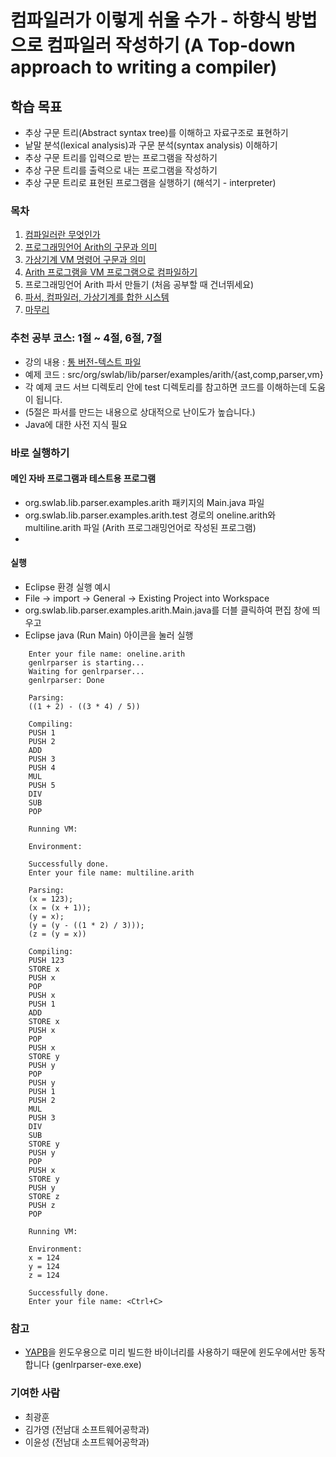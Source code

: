 # 컴파일러가 이렇게 쉬울 수가 - 하향식 방법으로 컴파일러 작성하기 (A Top-down approach to writing a compiler)

## 학습 목표
- 추상 구문 트리(Abstract syntax tree)를 이해하고 자료구조로 표현하기
- 낱말 분석(lexical analysis)과 구문 분석(syntax analysis) 이해하기
- 추상 구문 트리를 입력으로 받는 프로그램을 작성하기 
- 추상 구문 트리를 출력으로 내는 프로그램을 작성하기
- 추상 구문 트리로 표현된 프로그램을 실행하기 (해석기 - interpreter)

### 목차
 1. [컴파일러란 무엇인가](/doc/chap01.md)
 2. [프로그래밍언어 Arith의 구문과 의미](/doc/chap02.md)
 3. [가상기계 VM 명령어 구문과 의미](/doc/chap03.md)
 4. [Arith 프로그램을 VM 프로그램으로 컴파일하기](/doc/chap04.md)
 5. 프로그래밍언어 Arith 파서 만들기 (처음 공부할 때 건너뛰세요)
 6. [파서, 컴파일러, 가상기계를 합한 시스템](/doc/chap06.md)
 7. [마무리](/doc/chap07.md)


### 추천 공부 코스: 1절 ~ 4절, 6절, 7절
 - 강의 내용 : [통 버전-텍스트 파일](doc/tutorial.txt)
 - 예제 코드 : src/org/swlab/lib/parser/examples/arith/{ast,comp,parser,vm}
 - 각 예제 코드 서브 디렉토리 안에 test 디렉토리를 참고하면 코드를 이해하는데 도움이 됩니다.
 - (5절은 파서를 만드는 내용으로 상대적으로 난이도가 높습니다.)
 - Java에 대한 사전 지식 필요
 
### 바로 실행하기

#### 메인 자바 프로그램과 테스트용 프로그램
 - org.swlab.lib.parser.examples.arith 패키지의 Main.java 파일
 - org.swlab.lib.parser.examples.arith.test 경로의 oneline.arith와 multiline.arith 파일 (Arith 프로그래밍언어로 작성된 프로그램)
 - 

#### 실행 
 - Eclipse 환경 실행 예시
 - File -> import -> General -> Existing Project into Workspace 
 - org.swlab.lib.parser.examples.arith.Main.java를 더블 클릭하여 편집 창에 띄우고
 - Eclipse java (Run Main) 아이콘을 눌러 실행 
 
```plaintext
	Enter your file name: oneline.arith
	genlrparser is starting...
	Waiting for genlrparser...
	genlrparser: Done
	
	Parsing:
	((1 + 2) - ((3 * 4) / 5))
	
	Compiling:
	PUSH 1
	PUSH 2
	ADD
	PUSH 3
	PUSH 4
	MUL
	PUSH 5
	DIV
	SUB
	POP
	
	Running VM:
	
	Environment:
	
	Successfully done.
	Enter your file name: multiline.arith
	
	Parsing:
	(x = 123);
	(x = (x + 1));
	(y = x);
	(y = (y - ((1 * 2) / 3)));
	(z = (y = x))
	
	Compiling:
	PUSH 123
	STORE x
	PUSH x
	POP
	PUSH x
	PUSH 1
	ADD
	STORE x
	PUSH x
	POP
	PUSH x
	STORE y
	PUSH y
	POP
	PUSH y
	PUSH 1
	PUSH 2
	MUL
	PUSH 3
	DIV
	SUB
	STORE y
	PUSH y
	POP
	PUSH x
	STORE y
	PUSH y
	STORE z
	PUSH z
	POP
	
	Running VM:
	
	Environment:
	x = 124
	y = 124
	z = 124
	
	Successfully done.
	Enter your file name: <Ctrl+C>
```

### 참고
 - [YAPB](https://github.com/kwanghoon/yapb)을 윈도우용으로 미리 빌드한 바이너리를 사용하기 때문에 윈도우에서만 동작합니다 (genlrparser-exe.exe)

### 기여한 사람
- 최광훈
- 김가영 (전남대 소프트웨어공학과)
- 이윤성 (전남대 소프트웨어공학과)
 
